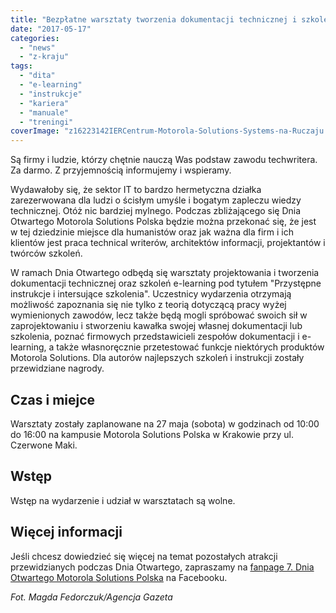```yaml
---
title: "Bezpłatne warsztaty tworzenia dokumentacji technicznej i szkoleń e-learning w Krakowie"
date: "2017-05-17"
categories: 
  - "news"
  - "z-kraju"
tags: 
  - "dita"
  - "e-learning"
  - "instrukcje"
  - "kariera"
  - "manuale"
  - "treningi"
coverImage: "z16223142IERCentrum-Motorola-Solutions-Systems-na-Ruczaju.jpg"
---
```


Są firmy i ludzie, którzy chętnie nauczą Was podstaw zawodu techwritera. Za darmo. Z przyjemnością informujemy i wspieramy.

Wydawałoby się, że sektor IT to bardzo hermetyczna działka zarezerwowana dla ludzi o ścisłym umyśle i bogatym zapleczu wiedzy technicznej. Otóż nic bardziej mylnego. Podczas zbliżającego się Dnia Otwartego Motorola Solutions Polska będzie można przekonać się, że jest w tej dziedzinie miejsce dla humanistów oraz jak ważna dla firm i ich klientów jest praca technical writerów, architektów informacji, projektantów i twórców szkoleń.

W ramach Dnia Otwartego odbędą się warsztaty projektowania i tworzenia dokumentacji technicznej oraz szkoleń e-learning pod tytułem "Przystępne instrukcje i intersujące szkolenia". Uczestnicy wydarzenia otrzymają możliwość zapoznania się nie tylko z teorią dotyczącą pracy wyżej wymienionych zawodów, lecz także będą mogli spróbować swoich sił w zaprojektowaniu i stworzeniu kawałka swojej własnej dokumentacji lub szkolenia, poznać firmowych przedstawicieli zespołów dokumentacji i e-learning, a także własnoręcznie przetestować funkcje niektórych produktów Motorola Solutions. Dla autorów najlepszych szkoleń i instrukcji zostały przewidziane nagrody.

## Czas i miejce

Warsztaty zostały zaplanowane na 27 maja (sobota) w godzinach od 10:00 do 16:00 na kampusie Motorola Solutions Polska w Krakowie przy ul. Czerwone Maki.

## Wstęp

Wstęp na wydarzenie i udział w warsztatach są wolne.

## Więcej informacji

Jeśli chcesz dowiedzieć się więcej na temat pozostałych atrakcji przewidzianych podczas Dnia Otwartego, zapraszamy na [fanpage 7. Dnia Otwartego Motorola Solutions Polska](https://www.facebook.com/events/1399371656794463/) na Facebooku.

_Fot. Magda Fedorczuk/Agencja Gazeta_
